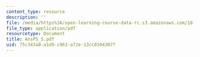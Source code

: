 ```yaml
---
content_type: resource
description: ''
file: /media/https%3A/open-learning-course-data-rc.s3.amazonaws.com/18-04-complex-variables-with-applications-fall-1999/75c343a8a1d9c963a72e13cc0104307f_AnsPS_5.pdf
file_type: application/pdf
resourcetype: Document
title: AnsPS_5.pdf
uid: 75c343a8-a1d9-c963-a72e-13cc0104307f
---
```

